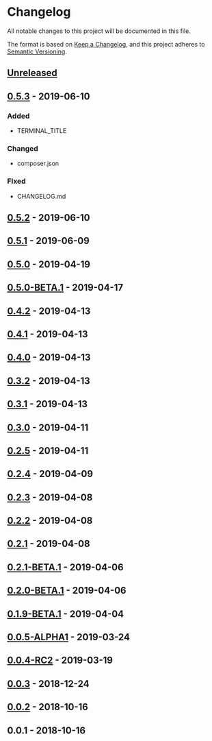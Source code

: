 # Changelog
All notable changes to this project will be documented in this file.

The format is based on [Keep a Changelog](https://keepachangelog.com/en/1.0.0/),
and this project adheres to [Semantic Versioning](https://semver.org/spec/v2.0.0.html).


<a name="unreleased"></a>
## [Unreleased]


<a name="0.5.3"></a>
## [0.5.3] - 2019-06-10
### Added
- TERMINAL_TITLE

### Changed
- composer.json

### FIxed
- CHANGELOG.md


<a name="0.5.2"></a>
## [0.5.2] - 2019-06-10

<a name="0.5.1"></a>
## [0.5.1] - 2019-06-09

<a name="0.5.0"></a>
## [0.5.0] - 2019-04-19

<a name="0.5.0-BETA.1"></a>
## [0.5.0-BETA.1] - 2019-04-17

<a name="0.4.2"></a>
## [0.4.2] - 2019-04-13

<a name="0.4.1"></a>
## [0.4.1] - 2019-04-13

<a name="0.4.0"></a>
## [0.4.0] - 2019-04-13

<a name="0.3.2"></a>
## [0.3.2] - 2019-04-13

<a name="0.3.1"></a>
## [0.3.1] - 2019-04-13

<a name="0.3.0"></a>
## [0.3.0] - 2019-04-11

<a name="0.2.5"></a>
## [0.2.5] - 2019-04-11

<a name="0.2.4"></a>
## [0.2.4] - 2019-04-09

<a name="0.2.3"></a>
## [0.2.3] - 2019-04-08

<a name="0.2.2"></a>
## [0.2.2] - 2019-04-08

<a name="0.2.1"></a>
## [0.2.1] - 2019-04-08

<a name="0.2.1-BETA.1"></a>
## [0.2.1-BETA.1] - 2019-04-06

<a name="0.2.0-BETA.1"></a>
## [0.2.0-BETA.1] - 2019-04-06

<a name="0.1.9-BETA.1"></a>
## [0.1.9-BETA.1] - 2019-04-04

<a name="0.0.5-ALPHA1"></a>
## [0.0.5-ALPHA1] - 2019-03-24

<a name="0.0.4-RC2"></a>
## [0.0.4-RC2] - 2019-03-19

<a name="0.0.3"></a>
## [0.0.3] - 2018-12-24

<a name="0.0.2"></a>
## [0.0.2] - 2018-10-16

<a name="0.0.1"></a>
## 0.0.1 - 2018-10-16

[Unreleased]: https://github.com/alecrabbit/php-console-colour/compare/0.5.3...HEAD
[0.5.3]: https://github.com/alecrabbit/php-console-colour/compare/0.5.2...0.5.3
[0.5.2]: https://github.com/alecrabbit/php-console-colour/compare/0.5.1...0.5.2
[0.5.1]: https://github.com/alecrabbit/php-console-colour/compare/0.5.0...0.5.1
[0.5.0]: https://github.com/alecrabbit/php-console-colour/compare/0.5.0-BETA.1...0.5.0
[0.5.0-BETA.1]: https://github.com/alecrabbit/php-console-colour/compare/0.4.2...0.5.0-BETA.1
[0.4.2]: https://github.com/alecrabbit/php-console-colour/compare/0.4.1...0.4.2
[0.4.1]: https://github.com/alecrabbit/php-console-colour/compare/0.4.0...0.4.1
[0.4.0]: https://github.com/alecrabbit/php-console-colour/compare/0.3.2...0.4.0
[0.3.2]: https://github.com/alecrabbit/php-console-colour/compare/0.3.1...0.3.2
[0.3.1]: https://github.com/alecrabbit/php-console-colour/compare/0.3.0...0.3.1
[0.3.0]: https://github.com/alecrabbit/php-console-colour/compare/0.2.5...0.3.0
[0.2.5]: https://github.com/alecrabbit/php-console-colour/compare/0.2.4...0.2.5
[0.2.4]: https://github.com/alecrabbit/php-console-colour/compare/0.2.3...0.2.4
[0.2.3]: https://github.com/alecrabbit/php-console-colour/compare/0.2.2...0.2.3
[0.2.2]: https://github.com/alecrabbit/php-console-colour/compare/0.2.1...0.2.2
[0.2.1]: https://github.com/alecrabbit/php-console-colour/compare/0.2.1-BETA.1...0.2.1
[0.2.1-BETA.1]: https://github.com/alecrabbit/php-console-colour/compare/0.2.0-BETA.1...0.2.1-BETA.1
[0.2.0-BETA.1]: https://github.com/alecrabbit/php-console-colour/compare/0.1.9-BETA.1...0.2.0-BETA.1
[0.1.9-BETA.1]: https://github.com/alecrabbit/php-console-colour/compare/0.0.5-ALPHA1...0.1.9-BETA.1
[0.0.5-ALPHA1]: https://github.com/alecrabbit/php-console-colour/compare/0.0.4-RC2...0.0.5-ALPHA1
[0.0.4-RC2]: https://github.com/alecrabbit/php-console-colour/compare/0.0.3...0.0.4-RC2
[0.0.3]: https://github.com/alecrabbit/php-console-colour/compare/0.0.2...0.0.3
[0.0.2]: https://github.com/alecrabbit/php-console-colour/compare/0.0.1...0.0.2
